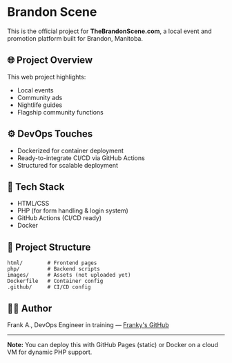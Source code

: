 # Brandon Scene

This is the official project for **TheBrandonScene.com**, a local event and promotion platform built for Brandon, Manitoba.

## 🌐 Project Overview

This web project highlights:
- Local events
- Community ads
- Nightlife guides
- Flagship community functions

## ⚙️ DevOps Touches

- Dockerized for container deployment
- Ready-to-integrate CI/CD via GitHub Actions
- Structured for scalable deployment

## 🚀 Tech Stack

- HTML/CSS
- PHP (for form handling & login system)
- GitHub Actions (CI/CD ready)
- Docker

## 📂 Project Structure

```
html/        # Frontend pages
php/         # Backend scripts
images/      # Assets (not uploaded yet)
Dockerfile   # Container config
.github/     # CI/CD config
```

## 👨‍💻 Author
Frank A., DevOps Engineer in training — [Franky's GitHub](https://github.com/Franky177)

---
**Note:** You can deploy this with GitHub Pages (static) or Docker on a cloud VM for dynamic PHP support.
